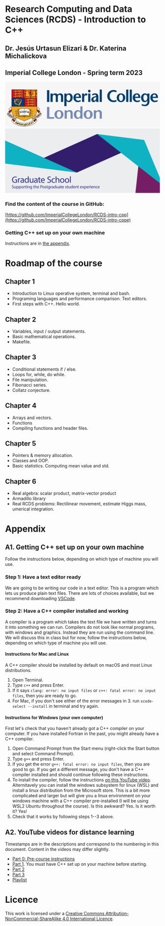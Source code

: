 # Research Computing and Data Sciences (RCDS) - Introduction to C++

## Dr. Jesús Urtasun Elizari & Dr. Katerina Michalickova

## Imperial College London - Spring term 2023

<img src="/readme-images/imperial-college-logo.png">
<img src="/readme-images/grad-school-logo.png">

### Find the content of the course in GitHub:
[https://github.com/ImperialCollegeLondon/RCDS-intro-cpp](https://github.com/ImperialCollegeLondon/RCDS-intro-cppe)

### Getting C++ set up on your own machine
Instructions are in [the appendix](#appendix).

# Roadmap of the course

## Chapter 1

- Introduction to Linux operative system, terminal and bash.
- Programing languages and performance comparison. Text editors.
- First steps with C++. Hello world.

## Chapter 2

- Variables, input / output statements.
- Basic mathematical operations.
- Makefile.

## Chapter 3

- Conditional statements if / else.
- Loops for, while, do while.
- File manipulation.
- Fibonacci series.
- Collatz conjecture.

## Chapter 4

- Arrays and vectors.
- Functions
- Compiling functions and header files.

## Chapter 5

- Pointers & memory allocation.
- Classes and OOP.
- Basic statistics. Computing mean value and std.

## Chapter 6

- Real algebra: scalar product, matrix-vector product
- Armadillo library
- Real RCDS problems: Rectilinear movement, estimate Higgs mass, umerical integration.

# Appendix

## A1. Getting C++ set up on your own machine
Follow the instructions below, depending on which type of machine you will use.

### Step 1: Have a text editor ready
We are going to be writing our code in a text editor. This is a program which lets us produce plain text files. There are lots of choices available, but we recommend downloading [VSCode](https://code.visualstudio.com/).

### Step 2: Have a C++ compiler installed and working
A compiler is a program which takes the text file we have written and turns it into something we can run. Compilers do not look like normal programs, with windows and graphics. Instead they are run using the command line. We will discuss this in class but for now, follow the instructions below, depending on which type of machine you will use.

#### Instructions for Mac and Linux
A C++ compiler should be installed by default on macOS and most Linux distributions.

1. Open Terminal.
2. Type `c++` and press Enter.
3. If it says `clang: error: no input files` or `c++: fatal error: no input files`, then you are ready to go.
4. For Mac, if you don't see either of the error messages in 3. run `xcode-select --install` in terminal and try again.

#### Instructions for Windows (your own computer)
First let's check that you haven't already got a C++ compiler on your computer. If you have installed Fortran in the past, you might already have a C++ compiler.

1. Open Command Prompt from the Start menu (right-click the Start button and select Command Prompt).
2. Type `g++` and press Enter.
3. If you get the error `g++: fatal error: no input files`, then you are good to go. If you get a different message, you don't have a C++ compiler installed and should continue following these instructions.
4. To install the compiler, follow the instructions [on this YouTube video](https://www.youtube.com/watch?v=jfVqzNU3gPg).  Alternitavely you can install the windows subsystem for linux (WSL) and install a linux distribution from the Microsoft store. This is a bit more complicated and larger but will give you a linux environment on your windows machine with a C++ compiler pre-installed (I will be using WSL2 Ubuntu throughout the course). Is this awkward? Yes. Is it worth it? Yes!
5. Check that it works by following steps 1--3 above.


## A2. YouTube videos for distance learning
Timestamps are in the descriptions and correspond to the numbering in this document. Content in the videos may differ slightly. 
* [Part 0: Pre-course instructions](https://www.youtube.com/watch?v=fk4msOijTtU)
* [Part 1](https://youtu.be/wGOPWMY80lw). You must have C++ set up on your machine before starting.
* [Part 2](https://www.youtube.com/watch?v=4xHiVH4_XGo)
* [Part 3](https://www.youtube.com/watch?v=qCHm1EjD-JI)
* [Playlist](https://www.youtube.com/playlist?list=PLcRp2oAQBugtTRlYYarxVyrtwDHS5Mtiw)

# Licence
This work is licensed under a [Creative Commons Attribution-NonCommercial-ShareAlike 4.0 International Licence](http://creativecommons.org/licenses/by-nc-sa/4.0/).